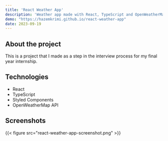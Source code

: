 ```yaml
---
title: 'React Weather App'
description: 'Weather app made with React, TypeScript and OpenWeatherMap API'
demo: "https://hazemkrimi.github.io/react-weather-app"
date: 2023-09-19
---
```


## About the project

This is a project that I made as a step in the interview process for my final year internship.

## Technologies

- React
- TypeScript
- Styled Components
- OpenWeatherMap API

## Screenshots

{{< figure src="react-weather-app-screenshot.png" >}}